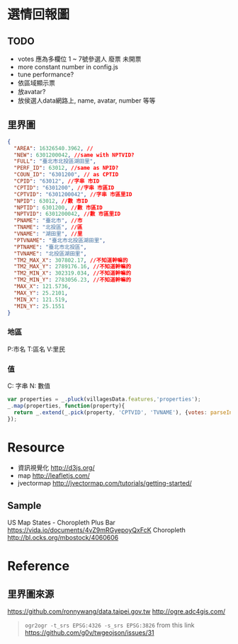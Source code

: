 # 選情回報圖

## TODO

* votes 應為多欄位 1 ~ 7號參選人 廢票 未開票
* more constant number in config.js
* tune performance?
* 依區域顯示票
* 放avatar?
* 放侯選人data網路上, name, avatar, number 等等


## 里界圖
```json
{
  "AREA": 16326540.3962, //
  "NEW": 6301200042, //same with NPTVID?
  "FULL": "臺北市北投區湖田里",
  "PERF_ID": 63012, //same as NPID?
  "COUN_ID": "6301200", // as CPTID
  "CPID": "63012", //字串 市ID
  "CPTID": "6301200", //字串 市區ID
  "CPTVID": "6301200042", //字串 市區里ID
  "NPID": 63012, //數 市ID
  "NPTID": 6301200, //數 市區ID
  "NPTVID": 6301200042, //數 市區里ID
  "PNAME": "臺北市", //市
  "TNAME": "北投區", //區
  "VNAME": "湖田里", //里
  "PTVNAME": "臺北市北投區湖田里",
  "PTNAME": "臺北市北投區",
  "TVNAME": "北投區湖田里",
  "TM2_MAX_X": 307802.17, //不知道幹嘛的
  "TM2_MAX_Y": 2789176.16, //不知道幹嘛的
  "TM2_MIN_X": 302319.034, //不知道幹嘛的
  "TM2_MIN_Y": 2783056.23, //不知道幹嘛的
  "MAX_X": 121.5736,
  "MAX_Y": 25.2101,
  "MIN_X": 121.519,
  "MIN_Y": 25.1551
}
```
### 地區
P:市名
T:區名
V:里民

### 值
C: 字串
N: 數值

```js
var properties = _.pluck(villagesData.features,'properties');
_.map(properties, function(property){
  return _.extend(_.pick(property, 'CPTVID', 'TVNAME'), {votes: parseInt(Math.random()*1000)});
});


```

# Resource
* 資訊視覺化 http://d3js.org/
* map http://leafletjs.com/
* jvectormap http://jvectormap.com/tutorials/getting-started/

## Sample
US Map States - Choropleth Plus Bar https://vida.io/documents/4vZ9mRGyepoyQxFcK
Choropleth http://bl.ocks.org/mbostock/4060606

# Reference
## 里界圖來源
https://github.com/ronnywang/data.taipei.gov.tw
http://ogre.adc4gis.com/
> `ogr2ogr -t_srs EPSG:4326 -s_srs EPSG:3826`
> from this link https://github.com/g0v/twgeojson/issues/31